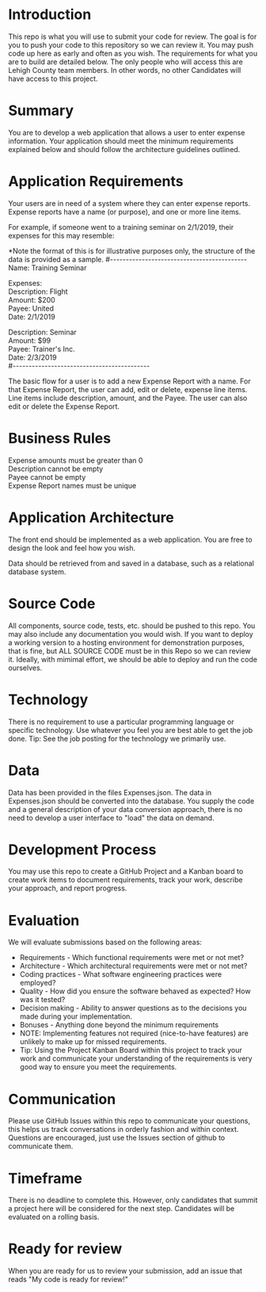# Introduction 
This repo is what you will use to submit your code for review. 
The goal is for you to push your code to this repository so we can review it. 
You may push code up here as early and often as you wish. The requirements for what you are to build are detailed below.
The only people who will access this are Lehigh County team members. In other words, no other Candidates will have access to this project. 

# Summary
You are to develop a web application that allows a user to enter expense information. Your application should meet the minimum requirements explained below and should follow the architecture guidelines outlined.

# Application Requirements
Your users are in need of a system where they can enter expense reports. Expense reports have a name (or purpose), and one or more line items. 

For example, if someone went to a training seminar on 2/1/2019, their expenses for this may resemble: 

*Note the format of this is for illustrative purposes only, the structure of the data is provided as a sample. 
#------------------------------------------- <br/>
Name: Training Seminar <br/>

Expenses: <br/>
Description: Flight <br/>
Amount: $200 <br/>
Payee: United <br/>
Date: 2/1/2019<br/>

Description: Seminar <br/>
Amount: $99 <br/>
Payee: Trainer's Inc. <br/>
Date: 2/3/2019<br/>
#-------------------------------------------

The basic flow for a user is to add a new Expense Report with a name. For that Expense Report, the user can add, edit or delete, expense line items.
Line items include description, amount, and the Payee. The user can also edit or delete the Expense Report. 

# Business Rules
Expense amounts must be greater than 0 <br/>
Description cannot be empty <br/>
Payee cannot be empty <br/>
Expense Report names must be unique <br/>

# Application Architecture 
The front end should be implemented as a web application. You are free to design the look and feel how you wish. 

Data should be retrieved from and saved in a database, such as a relational database system. 

# Source Code
All components, source code, tests, etc. should be pushed to this repo. You may also include any documentation you would wish. 
If you want to deploy a working version to a hosting environment for demonstration purposes, that is fine, but ALL SOURCE CODE must be in this Repo so we can review it.
Ideally, with mimimal effort, we should be able to deploy and run the code ourselves. 

# Technology
There is no requirement to use a particular programming language or specific technology. Use whatever you feel you are best able to get the job done. 
Tip: See the job posting for the technology we primarily use. 

# Data
Data has been provided in the files Expenses.json. The data in Expenses.json should be converted into the database.
You supply the code and a general description of your data conversion approach, there is no need to develop a user interface to "load" the data on demand. 


# Development Process 
You may use this repo to create a GitHub Project and a Kanban board to create work items to document requirements, track your work, describe your approach, and report progress. 

# Evaluation
We will evaluate submissions based on the following areas:
- Requirements - Which functional requirements were met or not met? 
- Architecture - Which architectural requirements were met or not met? 
- Coding practices - What software engineering practices were employed? 
- Quality - How did you ensure the software behaved as expected? How was it tested? 
- Decision making - Ability to answer questions as to the decisions you made during your implementation. 
- Bonuses - Anything done beyond the minimum requirements
- NOTE: Implementing features not required (nice-to-have features) are unlikely to make up for missed requirements.
- Tip: Using the Project Kanban Board within this project to track your work and  communicate your understanding of the requirements is very good way to ensure you meet the requirements. 

# Communication
Please use GitHub Issues within this repo to communicate your questions, this helps us track conversations in orderly fashion and within context. Questions are encouraged, just use the Issues section of github to communicate them. 


# Timeframe
There is no deadline to complete this. 
However, only candidates that summit a project here will be considered for the next step. Candidates will be evaluated on a rolling basis. 

# Ready for review
When you are ready for us to review your submission, add an issue that reads "My code is ready for review!" 

